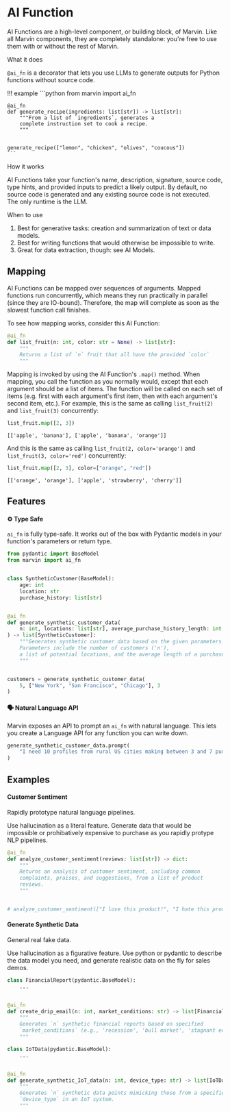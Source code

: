# AI Function

AI Functions are a high-level component, or building block, of Marvin. Like all Marvin components, they are completely standalone: you're free to use them with or without the rest of Marvin.

<div class="admonition abstract">
  <p class="admonition-title">What it does</p>
  <p>
    <code>@ai_fn</code> is a decorator that lets you use LLMs to generate outputs for Python functions without source code.
  </p>
</div>

!!! example 
    ```python
    from marvin import ai_fn


    @ai_fn
    def generate_recipe(ingredients: list[str]) -> list[str]:
        """From a list of `ingredients`, generates a
        complete instruction set to cook a recipe.
        """


    generate_recipe(["lemon", "chicken", "olives", "coucous"])
    ```

<div class="admonition info">
  <p class="admonition-title">How it works</p>
  <p>
    AI Functions take your function's name, description, signature, source code, type hints, and provided inputs to predict a likely output. By default, no source code is generated and any existing source code is not executed. The only runtime is the LLM.
  </p>
</div>

<div class="admonition tip">
  <p class="admonition-title">When to use</p>
  <p>
    <ol>
    <li> Best for generative tasks: creation and summarization of text or data models.
    <li> Best for writing functions that would otherwise be impossible to write.
    <li> Great for data extraction, though: see AI Models.
    </ol>
  </p>
</div>

## Mapping

AI Functions can be mapped over sequences of arguments. Mapped functions run concurrently, which means they run practically in parallel (since they are IO-bound). Therefore, the map will complete as soon as the slowest function call finishes.

To see how mapping works, consider this AI Function:


```python
@ai_fn
def list_fruit(n: int, color: str = None) -> list[str]:
    """
    Returns a list of `n` fruit that all have the provided `color`
    """
```

Mapping is invoked by using the AI Function's `.map()` method. When mapping, you call the function as you normally would, except that each argument should be a list of items. The function will be called on each set of items (e.g. first with each argument's first item, then with each argument's second item, etc.). For example, this is the same as calling `list_fruit(2)` and `list_fruit(3)` concurrently:


```python
list_fruit.map([2, 3])
```




    [['apple', 'banana'], ['apple', 'banana', 'orange']]



And this is the same as calling `list_fruit(2, color='orange')` and `list_fruit(3, color='red')` concurrently:


```python
list_fruit.map([2, 3], color=["orange", "red"])
```




    [['orange', 'orange'], ['apple', 'strawberry', 'cherry']]



## Features
#### ⚙️ Type Safe

`ai_fn` is fully type-safe. It works out of the box with Pydantic models in your function's parameters or return type.


```python
from pydantic import BaseModel
from marvin import ai_fn


class SyntheticCustomer(BaseModel):
    age: int
    location: str
    purchase_history: list[str]


@ai_fn
def generate_synthetic_customer_data(
    n: int, locations: list[str], average_purchase_history_length: int
) -> list[SyntheticCustomer]:
    """Generates synthetic customer data based on the given parameters.
    Parameters include the number of customers ('n'),
    a list of potential locations, and the average length of a purchase history.
    """


customers = generate_synthetic_customer_data(
    5, ["New York", "San Francisco", "Chicago"], 3
)
```

#### 🗣️ Natural Language API

Marvin exposes an API to prompt an `ai_fn` with natural language. This lets you create a Language API for any function you can write down.


```python
generate_synthetic_customer_data.prompt(
    "I need 10 profiles from rural US cities making between 3 and 7 purchases"
)
```


## Examples

#### Customer Sentiment

<div class="admonition tip">
  <p class="admonition-title">Rapidly prototype natural language pipelines.</p>
  <p>
    Use hallucination as a literal feature. Generate data that would be impossible
    or prohibatively expensive to purchase as you rapidly protype NLP pipelines. 
  </p>
</div>



```python
@ai_fn
def analyze_customer_sentiment(reviews: list[str]) -> dict:
    """
    Returns an analysis of customer sentiment, including common
    complaints, praises, and suggestions, from a list of product
    reviews.
    """


# analyze_customer_sentiment(["I love this product!", "I hate this product!"])
```

#### Generate Synthetic Data

<div class="admonition tip">
  <p class="admonition-title">General real fake data.</p>
  <p>
    Use hallucination as a figurative feature. Use python or pydantic
    to describe the data model you need, and generate realistic data on the fly 
    for sales demos.
  </p>
</div>


```python
class FinancialReport(pydantic.BaseModel):
    ...


@ai_fn
def create_drip_email(n: int, market_conditions: str) -> list[FinancialReport]:
    """
    Generates `n` synthetic financial reports based on specified
    `market_conditions` (e.g., 'recession', 'bull market', 'stagnant economy').
    """
```


```python
class IoTData(pydantic.BaseModel):
    ...


@ai_fn
def generate_synthetic_IoT_data(n: int, device_type: str) -> list[IoTData]:
    """
    Generates `n` synthetic data points mimicking those from a specified
    `device_type` in an IoT system.
    """
```
